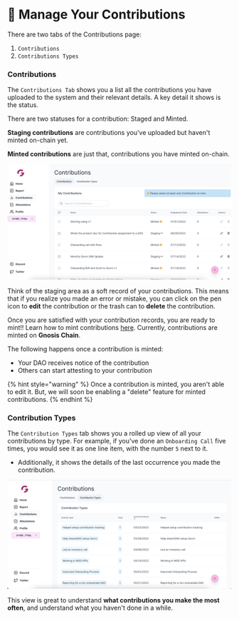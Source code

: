 # 🔧 Manage Your Contributions

There are two tabs of the Contributions page:

1. `Contributions`
2. `Contributions Types`

### Contributions

The `Contributions Tab` shows you a list all the contributions you have uploaded to the system and their relevant details.  A key detail it shows is the status.

There are two statuses for a contribution: Staged and Minted.

**Staging contributions** are contributions you've uploaded but haven't minted on-chain yet.

**Minted contributions** are just that, contributions you have minted on-chain.

![](<../../.gitbook/assets/Screen Shot 2022-07-25 at 3.42.36 PM.png>)

Think of the staging area as a soft record of your contributions.  This means that if you realize you made an error or mistake, you can click on the pen icon to **edit** the contribution or the trash can to **delete** the contribution.

Once you are satisfied with your contribution records, you are ready to mint!!  Learn how to mint contributions [here](mint-your-contributions.md).  Currently, contributions are minted on **Gnosis Chain**. &#x20;

The following happens once a contribution is minted:

* Your DAO receives notice of the contribution
* Others can start attesting to your contribution

{% hint style="warning" %}
Once a contribution is minted, you aren't able to edit it. But, we will soon be enabling a "delete" feature for minted contributions.
{% endhint %}

### Contribution Types

The `Contribution Types` tab shows you a rolled up view of all your contributions by type.  For example, if you've done an `Onboarding Call` five times, you would see it as one line item, with the number `5` next to it.

* Additionally, it shows the details of the last occurrence you made the contribution.

![](<../../.gitbook/assets/Screen Shot 2022-06-24 at 1.49.08 PM.png>)

This view is great to understand **what contributions you make the most often**, and understand what you haven't done in a while.
